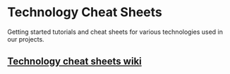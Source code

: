 Technology Cheat Sheets
=======================

Getting started tutorials and cheat sheets for various technologies used in our projects.

## [Technology cheat sheets wiki](https://github.com/FTSRG/Technology-Cheat-Sheets/wiki)
